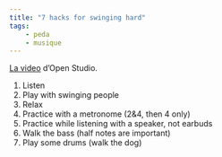 ```yaml
---
title: "7 hacks for swinging hard"
tags:
    - peda
    - musique
---
```


[La video](https://www.youtube.com/watch?v=kyMR07wgOco) d’Open Studio.

1. Listen
2. Play with swinging people
3. Relax
4. Practice with a metronome (2&4, then 4 only)
5. Practice while listening with a speaker, not earbuds
6. Walk the bass (half notes are important)
7. Play some drums (walk the dog)
